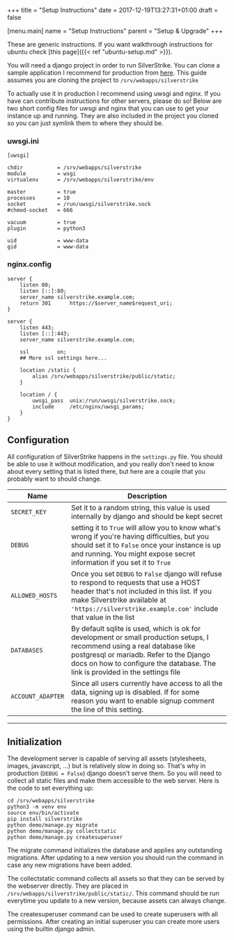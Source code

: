 +++
title = "Setup Instructions"
date =  2017-12-19T13:27:31+01:00
draft = false

[menu.main]
    name = "Setup Instructions"
    parent = "Setup & Upgrade"
+++

These are generic instructions. If you want walkthrough instructions for ubuntu check [this page]({{< ref "ubuntu-setup.md" >}}).


You will need a django project in order to run SilverStrike.
You can clone a sample application I recommend for production from [here](https://github.com/agstrike/production-project).
This guide assumes you are cloning the project to `/srv/webapps/silverstrike`


To actually use it in production I recommend using uwsgi and nginx.
If you have can contribute instructions for other servers, please do so!
Below are two short config files for uwsgi and nginx that you can use to get your instance up and running. They are also included in the project you cloned so you can just symlink them to where they should be.

### uwsgi.ini
```
[uwsgi]

chdir           = /srv/webapps/silverstrike
module          = wsgi
virtualenv      = /srv/webapps/silverstrike/env

master          = true
processes       = 10
socket          = /run/uwsgi/silverstrike.sock
#chmod-socket   = 666

vacuum          = true
plugin          = python3

uid             = www-data
gid             = www-data
```

### nginx.config
```
server {
	listen 80;
	listen [::]:80;
	server_name silverstrike.example.com;
	return 301      https://$server_name$request_uri;
}

server {
	listen 443;
	listen [::]:443;
	server_name silverstrike.example.com;

	ssl			on;
	## More ssl settings here...

	location /static {
		alias /srv/webapps/silverstrike/public/static;
	}

	location / {
		uwsgi_pass  unix:/run/uwsgi/silverstrike.sock;
		include     /etc/nginx/uwsgi_params;
	}
}

```

## Configuration
All configuration of SilverStrike happens in the `settings.py` file. 
You should be able to use it without modification,
and you really don't need to know about every setting that is listed there,
but here are a couple that you probably want to should change.

| Name | Description |
|-------|--------------|
| `SECRET_KEY` | Set it to a random string, this value is used internally by django and should be kept secret |
| `DEBUG` | setting it to `True` will allow you to know what's wrong if you're having difficulties, but you should set it to `False` once your instance is up and running. You might expose secret information if you set it to `True` |
| `ALLOWED_HOSTS` | Once you set `DEBUG` to `False` django will refuse to respond to requests that use a HOST header that's not included in this list. If you make Silverstrike available at `'https://silverstrike.example.com'` include that value in the list |
| `DATABASES` | By default sqlite is used, which is ok for development or small production setups, I recommend using  a real database like postgresql or mariadb. Refer to the Django docs on how to configure the database. The link is provided in the settings file |
| `ACCOUNT_ADAPTER` | Since all users currently have access to all the data, signing up is disabled. If for some reason you want to enable signup comment the line of this setting. |
----------------------------

## Initialization
The development server is capable of serving all assets (stylesheets, images, javascript, ...)
but is relatively slow in doing so.
That's why in production (`DEBUG = False`) django doesn't serve them.
So you will need to collect all static files and make them accessible to the web server.
Here is the code to set everything up:

```
cd /srv/webapps/silverstrike
python3 -m venv env
source env/bin/activate
pip install silverstrike
python demo/manage.py migrate
python demo/manage.py collectstatic
python demo/manage.py createsuperuser
```

The migrate command initializes the database and applies any outstanding migrations.
After updating to a new version you should run the command in case any new migrations have been added.

The collectstatic command collects all assets so that they can be served by the webserver directly.
They are placed in `/srv/webapps/silverstrike/public/static/`.
This command should be run everytime you update to a new version, because assets can always change.

The createsuperuser command can be used to create superusers with all permissions.
After creating an initial superuser you can create more users using the builtin django admin.
